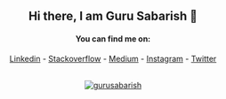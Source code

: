 
<div align="center">

## Hi there, I am Guru Sabarish 👋

#### You can find me on:
[Linkedin](https://www.linkedin.com/in/gurusabarish) - [Stackoverflow](https://stackoverflow.com/users/13542935/guru-sabarish) - [Medium](https://gurusabarish.medium.com) - [Instagram](https://instagram.com/gurusabarishh) - [Twitter](https://twitter.com/gurusabarishh)

<br>
<!-- If you forked this repo, Change the username as yours -->
<a href="https://github.com/gurusabarish/gurusabarish">
  <img align="center" src="https://github-readme-stats.vercel.app/api?username=gurusabarish&show_icons=true&include_all_commits=true&count_private=true&theme=radical" alt="gurusabarish" />    
</a>
<br>
</div>

